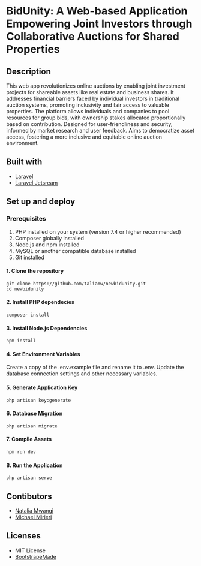 # BidUnity: A Web-based Application Empowering Joint Investors through Collaborative Auctions for Shared Properties

## Description
This web app revolutionizes online auctions by enabling joint investment projects for shareable assets like real estate and business shares. It addresses financial barriers faced by individual investors in traditional auction systems, promoting inclusivity and fair access to valuable properties. The platform allows individuals and companies to pool resources for group bids, with ownership stakes allocated proportionally based on contribution. Designed for user-friendliness and security, informed by market research and user feedback. Aims to democratize asset access, fostering a more inclusive and equitable online auction environment.

## Built with
* [Laravel](https://laravel.com/docs/11.x)
* [Laravel Jetsream](https://jetstream.laravel.com/introduction.html)

## Set up and deploy
### Prerequisites
1. PHP installed on your system (version 7.4 or higher recommended)
2. Composer globally installed
3. Node.js and npm installed
4. MySQL or another compatible database installed
5. Git installed

#### 1. Clone the repository
    git clone https://github.com/taliamw/newbidunity.git
    cd newbidunity

#### 2. Install PHP dependecies
    composer install
    
#### 3. Install Node.js Dependencies
    npm install
    
#### 4. Set Environment Variables
Create a copy of the .env.example file and rename it to .env. Update the database connection settings and other necessary variables.

#### 5. Generate Application Key
    php artisan key:generate
    
#### 6. Database Migration
    php artisan migrate
    
#### 7. Compile Assets
    npm run dev
    
#### 8. Run the Application
    php artisan serve

## Contibutors
* [Natalia Mwangi](https://github.com/taliamw)
* [Michael Mirieri](https://github.com/MirieriMichael)

## Licenses
* MIT License
* [BootstrapeMade](https://bootstrapmade.com/license/)
